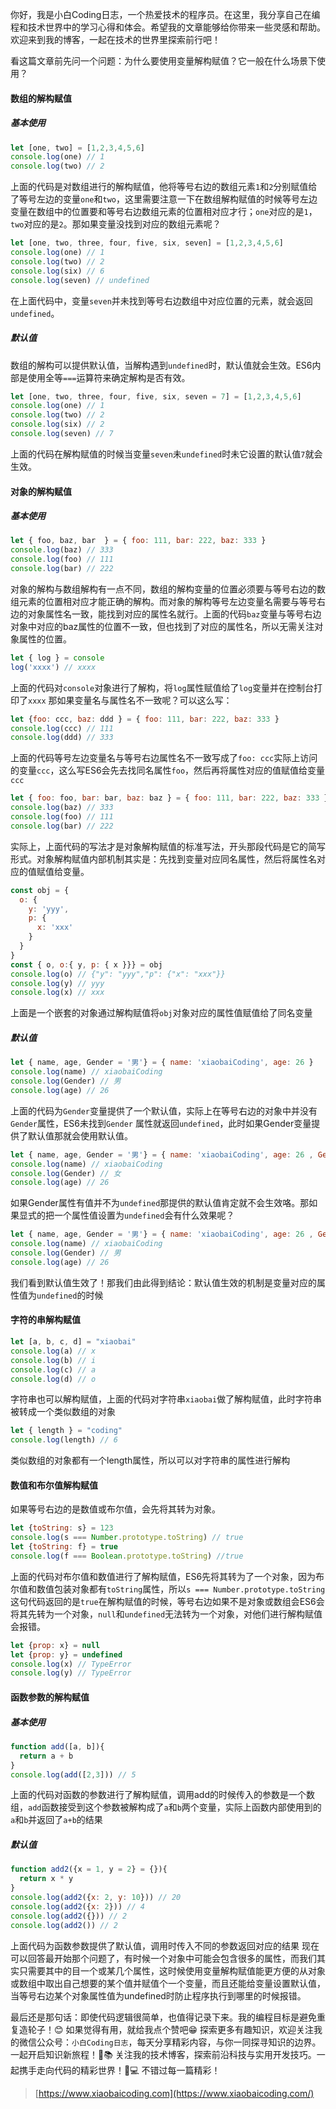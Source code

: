 你好，我是小白Coding日志，一个热爱技术的程序员。在这里，我分享自己在编程和技术世界中的学习心得和体会。希望我的文章能够给你带来一些灵感和帮助。欢迎来到我的博客，一起在技术的世界里探索前行吧！

看这篇文章前先问一个问题：为什么要使用变量解构赋值？它一般在什么场景下使用？
#### 数组的解构赋值
#####  基本使用
```javascript
let [one, two] = [1,2,3,4,5,6]
console.log(one) // 1
console.log(two) // 2
```
上面的代码是对数组进行的解构赋值，他将等号右边的数组元素`1`和`2`分别赋值给了等号左边的变量`one`和`two`，这里需要注意一下在数组解构赋值的时候等号左边变量在数组中的位置要和等号右边数组元素的位置相对应才行；`one`对应的是`1`，`two`对应的是`2`。那如果变量没找到对应的数组元素呢？
```javascript
let [one, two, three, four, five, six, seven] = [1,2,3,4,5,6]
console.log(one) // 1
console.log(two) // 2
console.log(six) // 6
console.log(seven) // undefined
```
在上面代码中，变量`seven`并未找到等号右边数组中对应位置的元素，就会返回`undefined`。
##### 默认值
数组的解构可以提供默认值，当解构遇到`undefined`时，默认值就会生效。ES6内部是使用全等`===`运算符来确定解构是否有效。
```javascript
let [one, two, three, four, five, six, seven = 7] = [1,2,3,4,5,6]
console.log(one) // 1
console.log(two) // 2
console.log(six) // 2
console.log(seven) // 7
```
上面的代码在解构赋值的时候当变量`seven`未`undefined`时未它设置的默认值`7`就会生效。
#### 对象的解构赋值
##### 基本使用
```javascript
let { foo, baz, bar  } = { foo: 111, bar: 222, baz: 333 }
console.log(baz) // 333
console.log(foo) // 111
console.log(bar) // 222
```
对象的解构与数组解构有一点不同，数组的解构变量的位置必须要与等号右边的数组元素的位置相对应才能正确的解构。而对象的解构等号左边变量名需要与等号右边的对象属性名一致，能找到对应的属性名就行。上面的代码`baz`变量与等号右边对象中对应的baz属性的位置不一致，但也找到了对应的属性名，所以无需关注对象属性的位置。
```javascript
let { log } = console
log('xxxx') // xxxx
```
上面的代码对`console`对象进行了解构，将`log`属性赋值给了`log`变量并在控制台打印了`xxxx`
那如果变量名与属性名不一致呢？可以这么写：
```javascript
let {foo: ccc, baz: ddd } = { foo: 111, bar: 222, baz: 333 }
console.log(ccc) // 111
console.log(ddd) // 333
```
上面的代码等号左边变量名与等号右边属性名不一致写成了`foo: ccc`实际上访问的变量`ccc`，这么写ES6会先去找同名属性`foo`，然后再将属性对应的值赋值给变量`ccc`
```javascript
let { foo: foo, bar: bar, baz: baz } = { foo: 111, bar: 222, baz: 333 }
console.log(baz) // 333
console.log(foo) // 111
console.log(bar) // 222
```
实际上，上面代码的写法才是对象解构赋值的标准写法，开头那段代码是它的简写形式。对象解构赋值内部机制其实是：先找到变量对应同名属性，然后将属性名对应的值赋值给变量。
```javascript
const obj = {
  o: {
    y: 'yyy',
    p: {
      x: 'xxx'
    }
  }
}
const { o, o:{ y, p: { x }}} = obj
console.log(o) // {"y": "yyy","p": {"x": "xxx"}}
console.log(y) // yyy
console.log(x) // xxx
```
上面是一个嵌套的对象通过解构赋值将`obj`对象对应的属性值赋值给了同名变量
##### 默认值
```javascript
let { name, age, Gender = '男'} = { name: 'xiaobaiCoding', age: 26 }
console.log(name) // xiaobaiCoding
console.log(Gender) // 男
console.log(age) // 26
```
上面的代码为`Gender`变量提供了一个默认值，实际上在等号右边的对象中并没有`Gender`属性，ES6未找到`Gender` 属性就返回`undefined`，此时如果Gender变量提供了默认值那就会使用默认值。
```javascript
let { name, age, Gender = '男'} = { name: 'xiaobaiCoding', age: 26 , Gender: '女'}
console.log(name) // xiaobaiCoding
console.log(Gender) // 女
console.log(age) // 26
```
如果Gender属性有值并不为`undefined`那提供的默认值肯定就不会生效咯。那如果显式的把一个属性值设置为`undefined`会有什么效果呢？
```javascript
let { name, age, Gender = '男'} = { name: 'xiaobaiCoding', age: 26 , Gender: undefined}
console.log(name) // xiaobaiCoding
console.log(Gender) // 男
console.log(age) // 26
```
我们看到默认值生效了！那我们由此得到结论：默认值生效的机制是变量对应的属性值为`undefined`的时候
#### 字符的串解构赋值
```javascript
let [a, b, c, d] = "xiaobai"
console.log(a) // x
console.log(b) // i
console.log(c) // a
console.log(d) // o
```
字符串也可以解构赋值，上面的代码对字符串`xiaobai`做了解构赋值，此时字符串被转成一个类似数组的对象
```javascript
let { length } = "coding"
console.log(length) // 6
```
类似数组的对象都有一个length属性，所以可以对字符串的属性进行解构
#### 数值和布尔值解构赋值
如果等号右边的是数值或布尔值，会先将其转为对象。
```javascript
let {toString: s} = 123
console.log(s === Number.prototype.toString) // true
let {toString: f} = true
console.log(f === Boolean.prototype.toString) //true
```
上面的代码对布尔值和数值进行了解构赋值，ES6先将其转为了一个对象，因为布尔值和数值包装对象都有`toString`属性，所以`s === Number.prototype.toString`这句代码返回的是`true`在解构赋值的时候，等号右边如果不是对象或数组会ES6会将其先转为一个对象，`null`和`undefined`无法转为一个对象，对他们进行解构赋值会报错。
```javascript
let {prop: x} = null
let {prop: y} = undefined
console.log(x) // TypeError
console.log(y) // TypeError
```
#### 函数参数的解构赋值
##### 基本使用
```javascript
function add([a, b]){
  return a + b
}
console.log(add([2,3])) // 5
```
上面的代码对函数的参数进行了解构赋值，调用add的时候传入的参数是一个数组，`add`函数接受到这个参数被解构成了`a`和`b`两个变量，实际上函数内部使用到的`a`和`b`并返回了`a+b`的结果
##### 默认值
```javascript
function add2({x = 1, y = 2} = {}){
  return x * y
}
console.log(add2({x: 2, y: 10})) // 20
console.log(add2({x: 2})) // 4
console.log(add2({})) // 2
console.log(add2()) // 2
```
上面代码为函数参数提供了默认值，调用时传入不同的参数返回对应的结果
现在可以回答最开始那个问题了，有时候一个对象中可能会包含很多的属性，而我们其实只需要其中的目一个或某几个属性，这时候使用变量解构赋值能更方便的从对象或数组中取出自己想要的某个值并赋值个一个变量，而且还能给变量设置默认值，当等号右边某个对象属性值为undefined时防止程序执行到哪里的时候报错。

最后还是那句话：即使代码逻辑很简单，也值得记录下来。我的编程目标是避免重复造轮子！😊
如果觉得有用，就给我点个赞吧😁
探索更多有趣知识，欢迎关注我的微信公众号：`小白Coding日志`，每天分享精彩内容，与你一同探寻知识的边界。一起开启知识新旅程！🚀📚
关注我的技术博客，探索前沿科技与实用开发技巧。一起携手走向代码的精彩世界！🚀💻 不错过每一篇精彩！
> [https://www.xiaobaicoding.com](https://www.xiaobaicoding.com/)

